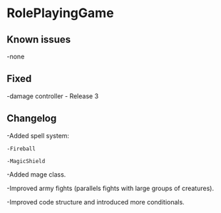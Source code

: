 # RolePlayingGame
## Known issues
-none

## Fixed
-damage controller - Release 3

## Changelog

-Added spell system:

    -Fireball
    
    -MagicShield
    
-Added mage class.

-Improved army fights (parallels fights with large groups of creatures).

-Improved code structure and introduced more conditionals.
